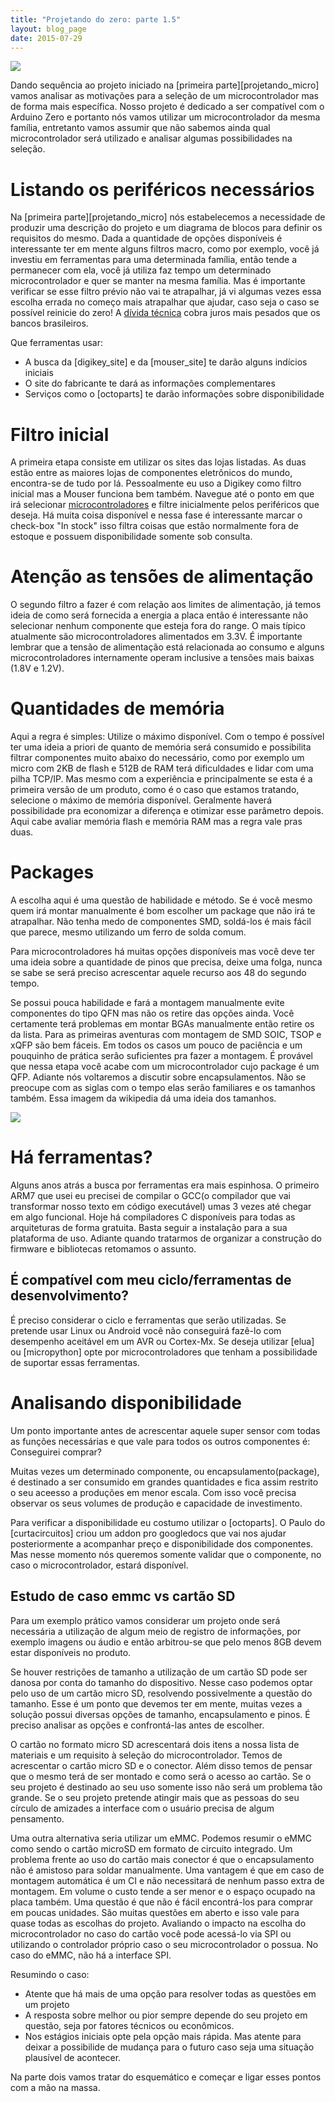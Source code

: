 ```yaml
---
title: "Projetando do zero: parte 1.5"
layout: blog_page
date: 2015-07-29
---
```


![](../images/600px-28_pin_MLP_integrated_circuit.jpg)

Dando sequência ao projeto iniciado na [primeira parte][projetando_micro] vamos
analisar as motivações para a seleção de um microcontrolador mas de forma mais
específica. Nosso projeto é dedicado a ser compatível com o Arduino Zero e
portanto nós vamos utilizar um microcontrolador da mesma família, entretanto
vamos assumir que não sabemos ainda qual microcontrolador será utilizado e
analisar algumas possibilidades na seleção.

# Listando os periféricos necessários

Na [primeira parte][projetando_micro] nós estabelecemos a necessidade de
produzir uma descrição do projeto e um diagrama de blocos para definir os
requisitos do mesmo. Dada a quantidade de opções disponíveis é interessante ter
em mente alguns filtros macro, como por exemplo, você já investiu em ferramentas
para uma determinada família, então tende a permanecer com ela, você já utiliza
faz tempo um determinado microcontrolador e quer se manter na mesma família. Mas
é importante verificar se esse filtro prévio não vai te atrapalhar, já vi
algumas vezes essa escolha errada no começo mais atrapalhar que ajudar, caso
seja o caso se possível reinicie do zero! A [dívida
técnica](http://pt.stackoverflow.com/questions/32420/o-que-%C3%A9-d%C3%ADvida-t%C3%A9cnica) cobra juros mais pesados que os bancos brasileiros.

Que ferramentas usar:

- A busca da [digikey_site] e da [mouser_site] te darão alguns indícios iniciais
- O site do fabricante te dará as informações complementares
- Serviços como o [octoparts] te darão informações sobre disponibilidade

# Filtro inicial

A primeira etapa consiste em utilizar os sites das lojas listadas. As duas estão
entre as maiores lojas de componentes eletrônicos do mundo, encontra-se de tudo
por lá. Pessoalmente eu uso a Digikey como filtro inicial mas a Mouser funciona
bem também. Navegue até o ponto em que irá selecionar
[microcontroladores](http://www.digikey.com/product-search/en/integrated-circuits-ics/embedded-microcontrollers/2556109) e filtre inicialmente pelos periféricos
que deseja. Há muita coisa disponível e nessa fase é interessante marcar o
check-box "In stock" isso filtra coisas que estão normalmente fora de estoque e
possuem disponibilidade somente sob consulta.

# Atenção as tensões de alimentação

O segundo filtro a fazer é com relação aos limites de alimentação, já temos
ideia de como será fornecida a energia a placa então é interessante não
selecionar nenhum componente que esteja fora do range. O mais típico atualmente
são microcontroladores alimentados em 3.3V. É importante lembrar que a tensão de
alimentação está relacionada ao consumo e alguns microcontroladores internamente
operam inclusive a tensões mais baixas (1.8V e 1.2V).

# Quantidades de memória

Aqui a regra é simples: Utilize o máximo disponível. Com o tempo é possível ter
uma ideia a priori de quanto de memória será consumido e possibilita filtrar
componentes muito abaixo do necessário, como por exemplo um micro com 2KB de
flash e 512B de RAM terá dificuldades e lidar com uma pilha TCP/IP. Mas mesmo
com a experiência e principalmente se esta é a primeira versão de um produto,
como é o caso que estamos tratando, selecione o máximo de memória disponível.
Geralmente haverá possibilidade pra economizar a diferença e otimizar esse
parâmetro depois. Aqui cabe avaliar memória flash e memória RAM mas a regra vale pras
duas.

# Packages

A escolha aqui é uma questão de habilidade e método. Se é você mesmo quem irá
montar manualmente é bom escolher um package que não irá te atrapalhar. Não
tenha medo de componentes SMD, soldá-los é mais fácil que parece, mesmo
utilizando um ferro de solda comum.

Para microcontroladores há muitas opções disponíveis mas você deve ter uma ideia
sobre a quantidade de pinos que precisa, deixe uma folga, nunca se sabe se será
preciso acrescentar aquele recurso aos 48 do segundo tempo.

Se possui pouca habilidade e fará a montagem manualmente evite componentes do
tipo QFN mas não os retire das opções ainda. Você certamente terá problemas em
montar BGAs manualmente então retire os da lista. Para as primeiras aventuras
com montagem de SMD SOIC, TSOP e xQFP são bem fáceis. Em todos os casos um pouco
de paciência e um pouquinho de prática serão suficientes pra fazer a montagem. É
provável que nessa etapa você acabe com um microcontrolador cujo package é um
QFP. Adiante nós voltaremos a discutir sobre encapsulamentos. Não se preocupe
com as siglas com o tempo elas serão familiares e os tamanhos também. Essa
imagem da wikipedia dá uma ideia dos tamanhos.

![](../images/SMT_sizes,_based_on_original_by_Zureks.svg.png)

# Há ferramentas?

Alguns anos atrás a busca por ferramentas era mais espinhosa. O primeiro ARM7
que usei eu precisei de compilar o GCC(o compilador que vai transformar nosso
texto em código executável) umas 3 vezes até chegar em algo funcional. Hoje há
compiladores C disponíveis para todas as arquiteturas de forma gratuita. Basta
seguir a instalação para a sua plataforma de uso. Adiante quando tratarmos de
organizar a construção do firmware e bibliotecas retomamos o assunto.

## É compatível com meu ciclo/ferramentas de desenvolvimento?

É preciso considerar o ciclo e ferramentas que serão utilizadas. Se pretende
usar Linux ou Android você não conseguirá fazê-lo com desempenho aceitável em um
AVR ou Cortex-Mx. Se deseja utilizar [elua] ou [micropython] opte por
microcontroladores que tenham a possibilidade de suportar essas ferramentas.

# Analisando disponibilidade

Um ponto importante antes de acrescentar aquele super sensor com todas as
funções necessárias e que vale para todos os outros componentes é: Conseguirei
comprar?

Muitas vezes um determinado componente, ou encapsulamento(package), é destinado
a ser consumido em grandes quantidades e fica assim restrito o seu aceesso a
produções em menor escala. Com isso você precisa observar os seus volumes de
produção e capacidade de investimento.

Para verificar a disponibilidade eu costumo utilizar o [octoparts]. O Paulo do
[curtacircuitos] criou um addon pro googledocs que vai nos ajudar posteriormente
a acompanhar preço e disponibilidade dos componentes. Mas nesse momento nós
queremos somente validar que o componente, no caso o microcontrolador, estará
disponível.

## Estudo de caso emmc vs cartão SD

Para um exemplo prático vamos considerar um projeto onde será necessária a
utilização de algum meio de registro de informações, por exemplo imagens ou
áudio e então arbitrou-se que pelo menos 8GB devem estar disponíveis no
produto.

Se houver restrições de tamanho a utilização de um cartão SD pode ser danosa por
conta do tamanho do dispositivo. Nesse caso podemos optar pelo uso de um cartão
micro SD, resolvendo possivelmente a questão do tamanho. Esse é um ponto que
devemos ter em mente, muitas vezes a solução possui diversas opções de tamanho,
encapsulamento e pinos. É preciso analisar as opções e confrontá-las antes de
escolher.

O cartão no formato micro SD acrescentará dois itens a nossa lista de materiais
e um requisito à seleção do microcontrolador. Temos de acrescentar o cartão
micro SD e o conector. Além disso temos de pensar que o mesmo terá de ser
montado e como será o acesso ao cartão. Se o seu projeto é destinado ao seu uso
somente isso não será um problema tão grande. Se o seu projeto pretende atingir
mais que as pessoas do seu círculo de amizades a interface com o usuário precisa
de algum pensamento.

Uma outra alternativa seria utilizar um eMMC. Podemos resumir o eMMC como sendo
o cartão microSD em formato de circuito integrado. Um problema frente ao uso do
cartão mais conector é que o encapsulamento não é amistoso para soldar
manualmente. Uma vantagem é que em caso de montagem automática é um CI e não
necessitará de nenhum passo extra de montagem. Em volume o custo tende a ser
menor e o espaço ocupado na placa também. Uma questão é que não é fácil
encontrá-los para comprar em poucas unidades. São muitas questões em aberto e
isso vale para quase todas as escolhas do projeto. Avaliando o impacto na
escolha do microcontrolador no caso do cartão você pode acessá-lo via SPI ou
utilizando o controlador próprio caso o seu microcontrolador o possua. No caso
do eMMC, não há a interface SPI.

Resumindo o caso:
- Atente que há mais de uma opção para resolver todas as questões em um projeto
- A resposta sobre melhor ou pior sempre depende do seu projeto em questão, seja
  por fatores técnicos ou econômicos.
- Nos estágios iniciais opte pela opção mais rápida. Mas atente para deixar a
  possibilide de mudança para o futuro caso seja uma situação plausível de
  acontecer.

Na parte dois vamos tratar do esquemático e começar e ligar esses pontos com a
mão na massa.
